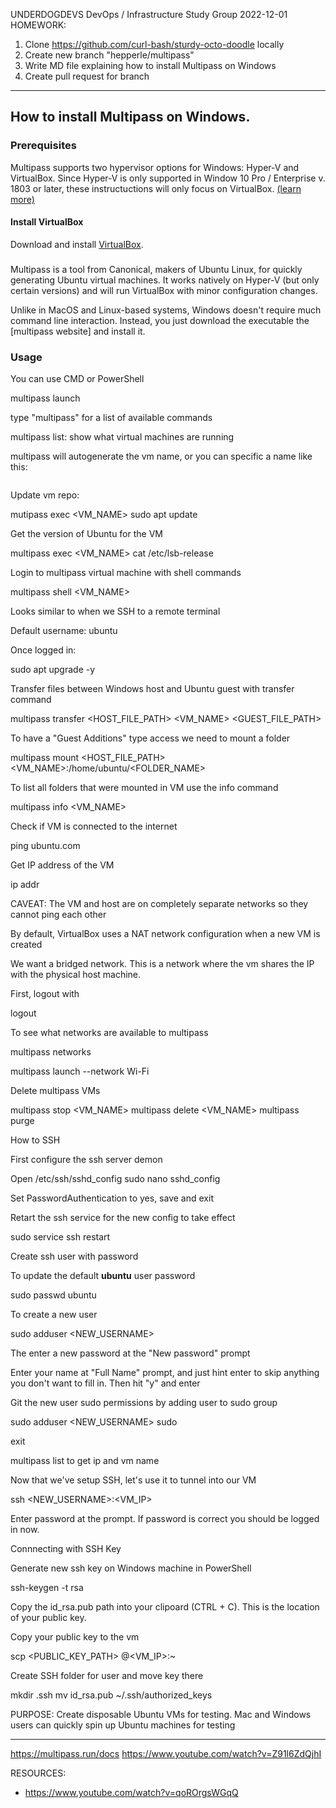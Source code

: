 UNDERDOGDEVS DevOps / Infrastructure Study Group
2022-12-01
HOMEWORK:

1. Clone https://github.com/curl-bash/sturdy-octo-doodle locally
1. Create new branch "hepperle/multipass"
1. Write MD file explaining how to install Multipass on Windows
1. Create pull request for branch


---


## How to install Multipass on Windows.

### Prerequisites

Multipass supports two hypervisor options for Windows: Hyper-V and VirtualBox. Since Hyper-V is only supported in Window 10 Pro / Enterprise v. 1803 or later, these instructuctions will only focus on VirtualBox. [(learn more)](https://multipass.run/docs/installing-on-windows)

#### Install VirtualBox

Download and install [VirtualBox](https://www.oracle.com/technetwork/server-storage/virtualbox/downloads/index.html).

###




Multipass is a tool from Canonical, makers of Ubuntu Linux, for quickly generating Ubuntu virtual machines. It works natively on Hyper-V (but only certain versions) and will run VirtualBox with minor configuration changes.

Unlike in MacOS and Linux-based systems, Windows doesn't require much command line interaction. Instead, you just download the executable the [multipass website] and install it.

### Usage

You can use CMD or PowerShell

multipass launch

type "multipass" for a list of available commands

multipass list: show what virtual machines are running

multipass will autogenerate the vm name, or you can specific a name like this:

~~~

~~~

Update vm repo:

mutipass exec <VM_NAME> sudo apt update

Get the version of Ubuntu for the VM

multipass exec <VM_NAME> cat /etc/lsb-release

Login to multipass virtual machine with shell commands

multipass shell <VM_NAME>

Looks similar to when we SSH to a remote terminal

Default username: ubuntu

Once logged in:

sudo apt upgrade -y

Transfer files between Windows host and Ubuntu guest with transfer command

multipass transfer <HOST_FILE_PATH> <VM_NAME> <GUEST_FILE_PATH>

To have a "Guest Additions" type access we need to mount a folder

multipass mount <HOST_FILE_PATH> <VM_NAME>:/home/ubuntu/<FOLDER_NAME>

To list all folders that were mounted in VM use the info command

multipass info <VM_NAME>

Check if VM is connected to the internet

ping ubuntu.com

Get IP address of the VM

ip addr

CAVEAT: The VM and host are on completely separate networks so they cannot ping each other

By default, VirtualBox uses a NAT network configuration when a new VM is created

We want a bridged network. This is a network where the vm shares the IP with the physical host machine.

First, logout with

logout

To see what networks are available to multipass

multipass networks


multipass launch --network Wi-Fi


Delete multipass VMs

multipass stop <VM_NAME>
multipass delete <VM_NAME>
multipass purge

How to SSH

First configure the ssh server demon

Open /etc/ssh/sshd_config
sudo nano sshd_config

Set PasswordAuthentication to yes, save and exit

Retart the ssh service for the new config to take effect

sudo service ssh restart


Create ssh user with password

To update the default **ubuntu** user password

sudo passwd ubuntu

To create a new user

sudo adduser <NEW_USERNAME>

The enter a new password at the "New password" prompt

Enter your name at "Full Name" prompt, and just hint enter to skip anything you don't want to fill in. Then hit "y" and enter

Git the new user sudo permissions by adding user to sudo group

sudo adduser <NEW_USERNAME> sudo

exit

multipass list to get ip and vm name

Now that we've setup SSH, let's use it to tunnel into our VM

ssh <NEW_USERNAME>:<VM_IP>

Enter password at the prompt. If password is correct you should be logged in now.


Connnecting with SSH Key

Generate new ssh key on Windows machine in PowerShell

ssh-keygen -t rsa


Copy the id_rsa.pub path into your clipoard (CTRL + C). This is the location of your public key.

Copy your public key to the vm

scp <PUBLIC_KEY_PATH> <USERNAME>@<VM_IP>:~



Create SSH folder for user and move key there


mkdir .ssh
mv id_rsa.pub ~/.ssh/authorized_keys


PURPOSE: Create disposable Ubuntu VMs for testing.
Mac and Windows users can quickly spin up Ubuntu machines for testing


---




















































https://multipass.run/docs
https://www.youtube.com/watch?v=Z91l6ZdQjhI




































































RESOURCES:

- https://www.youtube.com/watch?v=qoROrgsWGqQ

